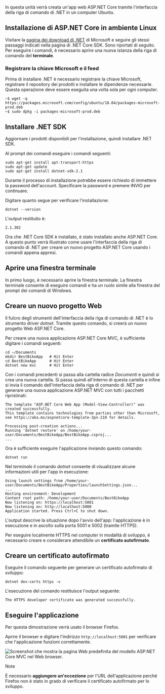In questa unità verrà creata un'app web ASP.NET Core tramite l'interfaccia della riga di comando di .NET in un computer Ubuntu.

## <a name="aspnet-core-installation-on-linux-environment"></a>Installazione di ASP.NET Core in ambiente Linux

Visitare la [pagina dei download di .NET](https://www.microsoft.com/net/download) di Microsoft e seguire gli stessi passaggi indicati nella pagina di .NET Core SDK. Sono riportati di seguito. Per eseguire i comandi, è necessario aprire una nuova istanza della riga di comando del **terminale**.

### <a name="register-microsoft-key-and-feed"></a>Registrare la chiave Microsoft e il feed

Prima di installare .NET è necessario registrare la chiave Microsoft, registrare il repository dei prodotti e installare le dipendenze necessarie. Questa operazione deve essere eseguita una volta sola per ogni computer.

```console
~$ wget -q https://packages.microsoft.com/config/ubuntu/18.04/packages-microsoft-prod.deb
~$ sudo dpkg -i packages-microsoft-prod.deb
```

## <a name="install-the-net-sdk"></a>Installare .NET SDK

Aggiornare i prodotti disponibili per l'installazione, quindi installare .NET SDK.

Al prompt dei comandi eseguire i comandi seguenti:

```console
sudo apt-get install apt-transport-https
sudo apt-get update
sudo apt-get install dotnet-sdk-2.1
```

Durante il processo di installazione potrebbe essere richiesto di immettere la password dell'account. Specificare la password e premere INVIO per continuare.

Digitare quanto segue per verificare l'installazione:

```console
dotnet --version
```

L'output restituito è:

```console
2.1.302
```

Ora che .NET Core SDK è installato, è stato installato anche ASP.NET Core. A questo punto verrà illustrato come usare l'interfaccia della riga di comando di .NET per creare un nuovo progetto ASP.NET Core usando i comandi appena appresi.

## <a name="open-a-terminal-window"></a>Aprire una finestra terminale

In primo luogo, è necessario aprire la finestra terminale. La finestra terminale consente di eseguire comandi e ha un ruolo simile alla finestra del prompt dei comandi di Windows.

## <a name="create-a-new-web-project"></a>Creare un nuovo progetto Web

Il fulcro degli strumenti dell'interfaccia della riga di comando di .NET è lo strumento driver *dotnet*. Tramite questo comando, si creerà un nuovo progetto Web ASP.NET Core.

Per creare una nuova applicazione ASP.NET Core MVC, è sufficiente digitare i comandi seguenti:

```console
cd ~/Documents
mkdir BestBikeApp   # Hit Enter
cd BestBikeApp      # Hit Enter
dotnet new mvc      # Hit Enter
```

Con i comandi precedenti si passa alla cartella radice *Documenti* e quindi si crea una nuova cartella. Si passa quindi all'interno di questa cartella e infine si invia il comando dell'interfaccia della riga di comando di .NET per generare una nuova applicazione ASP.NET MVC con tutti i pacchetti ripristinati:

```console
The template "ASP.NET Core Web App (Model-View-Controller)" was created successfully.
This template contains technologies from parties other than Microsoft, see https://aka.ms/aspnetcore-template-3pn-210 for details.

Processing post-creation actions...
Running 'dotnet restore' on /home/your-user/Documents/BestBikeApp/BestBikeApp.csproj...
...
```

Ora è sufficiente eseguire l'applicazione inviando questo comando:

```console
dotnet run
```

Nel *terminale* il comando *dotnet* consente di visualizzare alcune informazioni utili per l'app in esecuzione:

```console
Using launch settings from /home/your-user/Documents/BestBikeApp/Properties/launchSettings.json...
...
Hosting environment: Development
Content root path: /home/your-user/Documents/BestBikeApp
Now listening on: https://localhost:5001
Now listening on: http://localhost:5000
Application started. Press Ctrl+C to shut down.
```

L'output descrive la situazione dopo l'avvio dell'app: l'applicazione è in esecuzione e in ascolto sulla porta 5001 e 5002 (tramite HTTPS).

Per eseguire localmente HTTPS nel computer in modalità di sviluppo, è necessario creare e considerare attendibile un **certificato autofirmato**.

## <a name="create-a-self-signed-certificate"></a>Creare un certificato autofirmato

Eseguire il comando seguente per generare un certificato autofirmato di sviluppo:

```console
dotnet dev-certs https -v
```

L'esecuzione del comando restituisce l'output seguente:

```console
The HTTPS developer certificate was generated successfully.
```

## <a name="run-the-application"></a>Eseguire l'applicazione

Per questa dimostrazione verrà usato il browser Firefox.

Aprire il browser e digitare l'indirizzo `http://localhost:5001` per verificare che l'applicazione funzioni correttamente.

![Screenshot che mostra la pagina Web predefinita del modello ASP.NET Core MVC nel Web browser.](../media/5-asp-core-mvc-default-template.PNG)

> [!NOTE]
> È necessario **aggiungere un'eccezione** per l'URL dell'applicazione perché Firefox non è stato in grado di verificare il certificato autofirmato per lo sviluppo.
